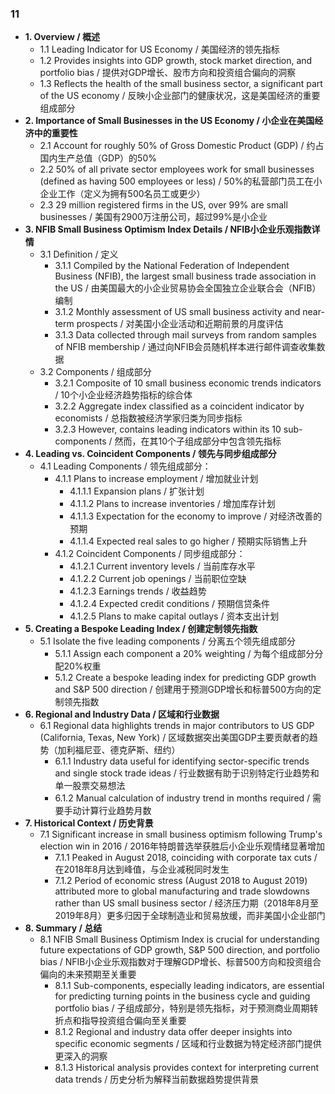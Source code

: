 ### 11
- **1. Overview / 概述**
    - 1.1 Leading Indicator for US Economy / 美国经济的领先指标
    - 1.2 Provides insights into GDP growth, stock market direction, and portfolio bias / 提供对GDP增长、股市方向和投资组合偏向的洞察
    - 1.3 Reflects the health of the small business sector, a significant part of the US economy / 反映小企业部门的健康状况，这是美国经济的重要组成部分
- **2. Importance of Small Businesses in the US Economy / 小企业在美国经济中的重要性**
    - 2.1 Account for roughly 50% of Gross Domestic Product (GDP) / 约占国内生产总值（GDP）的50%
    - 2.2 50% of all private sector employees work for small businesses (defined as having 500 employees or less) / 50%的私营部门员工在小企业工作（定义为拥有500名员工或更少）
    - 2.3 29 million registered firms in the US, over 99% are small businesses / 美国有2900万注册公司，超过99%是小企业
- **3. NFIB Small Business Optimism Index Details / NFIB小企业乐观指数详情**
    - 3.1 Definition / 定义
        - 3.1.1 Compiled by the National Federation of Independent Business (NFIB), the largest small business trade association in the US / 由美国最大的小企业贸易协会全国独立企业联合会（NFIB）编制
        - 3.1.2 Monthly assessment of US small business activity and near-term prospects / 对美国小企业活动和近期前景的月度评估
        - 3.1.3 Data collected through mail surveys from random samples of NFIB membership / 通过向NFIB会员随机样本进行邮件调查收集数据
    - 3.2 Components / 组成部分
        - 3.2.1 Composite of 10 small business economic trends indicators / 10个小企业经济趋势指标的综合体
        - 3.2.2 Aggregate index classified as a coincident indicator by economists / 总指数被经济学家归类为同步指标
        - 3.2.3 However, contains leading indicators within its 10 sub-components / 然而，在其10个子组成部分中包含领先指标
- **4. Leading vs. Coincident Components / 领先与同步组成部分**
    - 4.1 Leading Components / 领先组成部分：
        - 4.1.1 Plans to increase employment / 增加就业计划
            - 4.1.1.1 Expansion plans / 扩张计划
            - 4.1.1.2 Plans to increase inventories / 增加库存计划
            - 4.1.1.3 Expectation for the economy to improve / 对经济改善的预期
            - 4.1.1.4 Expected real sales to go higher / 预期实际销售上升
        - 4.1.2 Coincident Components / 同步组成部分：
            - 4.1.2.1 Current inventory levels / 当前库存水平
            - 4.1.2.2 Current job openings / 当前职位空缺
            - 4.1.2.3 Earnings trends / 收益趋势
            - 4.1.2.4 Expected credit conditions / 预期信贷条件
            - 4.1.2.5 Plans to make capital outlays / 资本支出计划
- **5. Creating a Bespoke Leading Index / 创建定制领先指数**
    - 5.1 Isolate the five leading components / 分离五个领先组成部分
        - 5.1.1 Assign each component a 20% weighting / 为每个组成部分分配20%权重
        - 5.1.2 Create a bespoke leading index for predicting GDP growth and S&P 500 direction / 创建用于预测GDP增长和标普500方向的定制领先指数
- **6. Regional and Industry Data / 区域和行业数据**
    - 6.1 Regional data highlights trends in major contributors to US GDP (California, Texas, New York) / 区域数据突出美国GDP主要贡献者的趋势（加利福尼亚、德克萨斯、纽约）
        - 6.1.1 Industry data useful for identifying sector-specific trends and single stock trade ideas / 行业数据有助于识别特定行业趋势和单一股票交易想法
        - 6.1.2 Manual calculation of industry trend in months required / 需要手动计算行业趋势月数
- **7. Historical Context / 历史背景**
    - 7.1 Significant increase in small business optimism following Trump's election win in 2016 / 2016年特朗普选举获胜后小企业乐观情绪显著增加
        - 7.1.1 Peaked in August 2018, coinciding with corporate tax cuts / 在2018年8月达到峰值，与企业减税同时发生
        - 7.1.2 Period of economic stress (August 2018 to August 2019) attributed more to global manufacturing and trade slowdowns rather than US small business sector / 经济压力期（2018年8月至2019年8月）更多归因于全球制造业和贸易放缓，而非美国小企业部门
- **8. Summary / 总结**
    - 8.1 NFIB Small Business Optimism Index is crucial for understanding future expectations of GDP growth, S&P 500 direction, and portfolio bias / NFIB小企业乐观指数对于理解GDP增长、标普500方向和投资组合偏向的未来预期至关重要
        - 8.1.1 Sub-components, especially leading indicators, are essential for predicting turning points in the business cycle and guiding portfolio bias / 子组成部分，特别是领先指标，对于预测商业周期转折点和指导投资组合偏向至关重要
        - 8.1.2 Regional and industry data offer deeper insights into specific economic segments / 区域和行业数据为特定经济部门提供更深入的洞察
        - 8.1.3 Historical analysis provides context for interpreting current data trends / 历史分析为解释当前数据趋势提供背景
